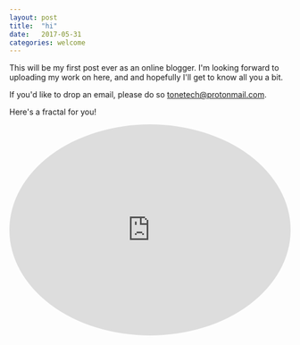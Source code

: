 ```yaml
---
layout: post
title:  "hi"
date:   2017-05-31 
categories: welcome
---
```

This will be my first post ever as an online blogger. I'm looking forward to uploading my work on here, and and hopefully I'll get to know all you a bit.

If you'd like to drop an email, please do so [tonetech@protonmail.com](mailto:tonetech@protonmail.com).

Here's a fractal for you! 

<div style="width:100%;height:0;padding-bottom:75%;position:relative;"><iframe src="https://giphy.com/embed/xUA7aQJOgAdl3dtbTW" width="100%" height="100%"  style="position:absolute;border-radius:50%" margin="auto"  frameBorder="0" class="giphy-embed" allowFullScreen></iframe></div><p><a href="https://giphy.com/gifs/fractals-xUA7aQJOgAdl3dtbTW"></a></p>

[dastardlymut]:      https://dastardlymut.github.io/home/
